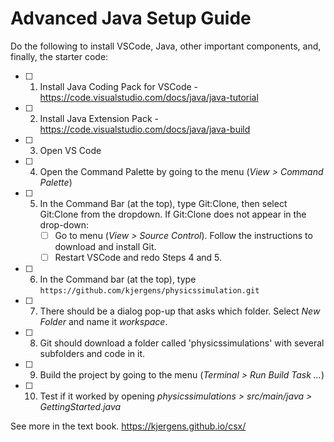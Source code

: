 # Advanced Java Setup Guide
Do the following to install VSCode, Java, other important components, and, finally, the starter code:
- [ ] 1. Install Java Coding Pack for VSCode - https://code.visualstudio.com/docs/java/java-tutorial
- [ ] 2. Install Java Extension Pack - https://code.visualstudio.com/docs/java/java-build
- [ ] 3. Open VS Code
- [ ] 4. Open the Command Palette by going to the menu (*View > Command Palette*)
- [ ] 5. In the Command Bar (at the top), type Git:Clone, then select Git:Clone from the dropdown.
      If Git:Clone does not appear in the drop-down:
     - [ ] Go to menu (*View > Source Control*). Follow the instructions to download and install Git.
     - [ ] Restart VSCode and redo Steps 4 and 5.
- [ ] 6. In the Command bar (at the top), type `https://github.com/kjergens/physicssimulation.git` 
- [ ] 7. There should be a dialog pop-up that asks which folder. Select *New Folder* and name it *workspace*.
- [ ] 8. Git should download a folder called 'physicssimulations' with several subfolders and code in it.
- [ ] 9. Build the project by going to the menu (*Terminal > Run Build Task ...*)
- [ ] 10. Test if it worked by opening *physicssimulations > src/main/java > GettingStarted.java*



See more in the text book. https://kjergens.github.io/csx/

